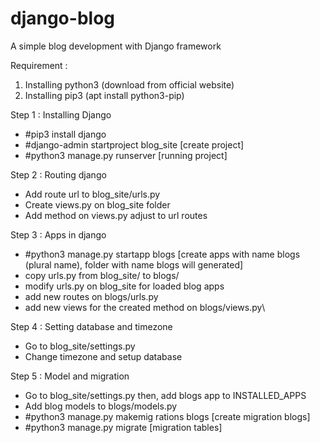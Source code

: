 # django-blog
A simple blog development with Django framework

Requirement :
1. Installing python3 (download from official website)
2. Installing pip3 (apt install python3-pip)

Step 1 :
Installing Django
- #pip3 install django
- #django-admin startproject blog_site [create project]
- #python3 manage.py runserver [running project]

Step 2 :
Routing django
- Add route url to blog_site/urls.py
- Create views.py on blog_site folder
- Add method on views.py adjust to url routes

Step 3 :
Apps in django
- #python3 manage.py startapp blogs [create apps with name blogs (plural name), folder with name blogs will generated]
- copy urls.py from blog_site/ to blogs/
- modify urls.py on blog_site for loaded blog apps
- add new routes on blogs/urls.py
- add new views for the created method on blogs/views.py\

Step 4 :
Setting database and timezone
- Go to blog_site/settings.py
- Change timezone and setup database

Step 5 :
Model and migration
- Go to blog_site/settings.py then, add blogs app to INSTALLED_APPS
- Add blog models to blogs/models.py
- #python3 manage.py makemig
rations blogs [create migration blogs]
- #python3 manage.py migrate [migration tables]
